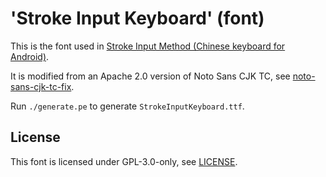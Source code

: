 # 'Stroke Input Keyboard' (font)

This is the font used in
[Stroke Input Method (Chinese keyboard for Android)][app].

It is modified from an Apache 2.0 version of Noto Sans CJK TC,
see [noto-sans-cjk-tc-fix].

Run `./generate.pe` to generate `StrokeInputKeyboard.ttf`.


[app]: https://github.com/stroke-input/stroke-input-android
[noto-sans-cjk-tc-fix]: https://github.com/stroke-input/noto-sans-cjk-tc-fix


## License

This font is licensed under GPL-3.0-only, see [LICENSE].


[LICENSE]: LICENSE
